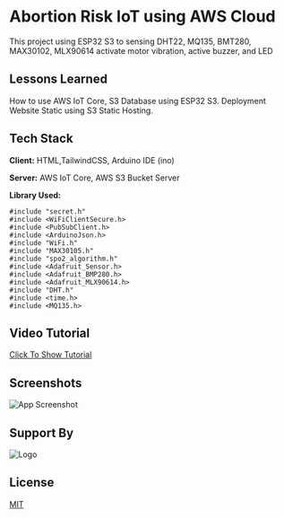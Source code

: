 
# Abortion Risk IoT using AWS Cloud

This project using ESP32 S3 to sensing DHT22, MQ135, BMT280, MAX30102, MLX90614 activate motor vibration, active buzzer, and LED


## Lessons Learned

How to use AWS IoT Core, S3 Database using ESP32 S3. Deployment Website Static using S3 Static Hosting.

## Tech Stack

**Client:** HTML,TailwindCSS, Arduino IDE (ino)

**Server:** AWS IoT Core, AWS S3 Bucket Server

**Library Used:** 
```
#include "secret.h"
#include <WiFiClientSecure.h>
#include <PubSubClient.h>
#include <ArduinoJson.h>
#include "WiFi.h"
#include "MAX30105.h"
#include "spo2_algorithm.h"
#include <Adafruit_Sensor.h>
#include <Adafruit_BMP280.h>
#include <Adafruit_MLX90614.h>
#include "DHT.h"
#include <time.h>
#include <MQ135.h>
```


## Video Tutorial

[Click To Show Tutorial](https://www.youtube.com/watch?v=FyplRIMSiEw)
## Screenshots

![App Screenshot](https://kelompok2iot.s3.ap-southeast-1.amazonaws.com/SS_Website.png)


## Support By
![Logo](https://kelompok2iot.s3.ap-southeast-1.amazonaws.com/logo-instrumentasi-biru+(2).png)


## License

[MIT](https://github.com/zakruzz/abortionrisk_iot_awscloud/blob/main/LICENSE)

